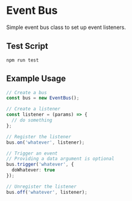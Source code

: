 # Event Bus

Simple event bus class to set up event listeners.

## Test Script

```
npm run test
```

## Example Usage

```ts
// Create a bus
const bus = new EventBus();

// Create a listener
const listener = (params) => {
  // do something
};

// Register the listener
bus.on('whatever', listener);

// Trigger an event
// Providing a data argument is optional
bus.trigger('whatever', {
  doWhatever: true
});

// Unregister the listener
bus.off('whatever', listener);
```